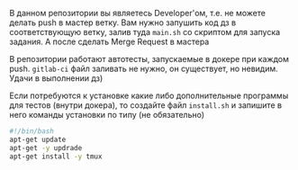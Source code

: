 В данном репозитории вы являетесь Developer'ом, т.е. не можете делать push в мастер ветку. Вам нужно запушить код дз в соответствующую ветку, залив туда `main.sh` со скриптом для запуска задания. А после сделать Merge Request в мастера

В репозитории работают автотесты, запускаемые в докере при каждом push. `gitlab-ci` файл заливать не нужно, он существует, но невидим. Удачи в выполнении дз)

Если потребуются к установке какие либо дополнительные программы для тестов (внутри докера), то создайте файл `install.sh` и запишите в него команды установки по типу (не обязательно)
```bash
#!/bin/bash
apt-get update
apt-get -y updrade
apt-get install -y tmux
```
